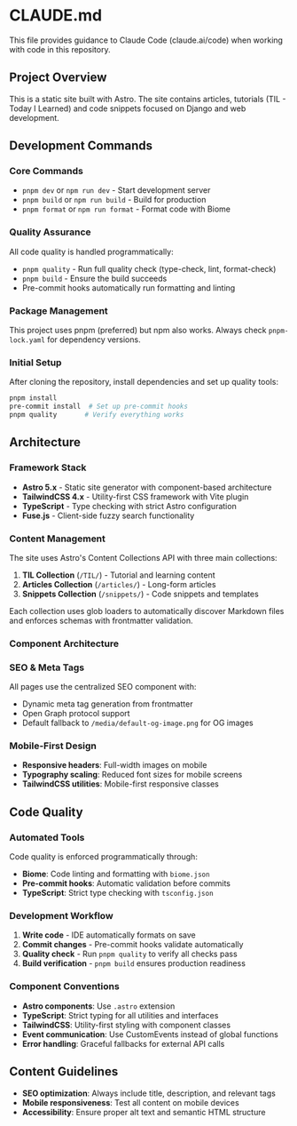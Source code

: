 # CLAUDE.md

This file provides guidance to Claude Code (claude.ai/code) when working with code in this repository.

## Project Overview

This is a static site built with Astro.
The site contains articles, tutorials (TIL - Today I Learned) and code snippets focused on Django and web development.

## Development Commands

### Core Commands

- `pnpm dev` or `npm run dev` - Start development server
- `pnpm build` or `npm run build` - Build for production
- `pnpm format` or `npm run format` - Format code with Biome

### Quality Assurance

All code quality is handled programmatically:

- `pnpm quality` - Run full quality check (type-check, lint, format-check)
- `pnpm build` - Ensure the build succeeds
- Pre-commit hooks automatically run formatting and linting

### Package Management

This project uses pnpm (preferred) but npm also works. Always check `pnpm-lock.yaml` for dependency versions.

### Initial Setup

After cloning the repository, install dependencies and set up quality tools:

```bash
pnpm install
pre-commit install  # Set up pre-commit hooks
pnpm quality       # Verify everything works
```

## Architecture

### Framework Stack

- **Astro 5.x** - Static site generator with component-based architecture
- **TailwindCSS 4.x** - Utility-first CSS framework with Vite plugin
- **TypeScript** - Type checking with strict Astro configuration
- **Fuse.js** - Client-side fuzzy search functionality

### Content Management

The site uses Astro's Content Collections API with three main collections:

1. **TIL Collection** (`/TIL/`) - Tutorial and learning content
2. **Articles Collection** (`/articles/`) - Long-form articles
3. **Snippets Collection** (`/snippets/`) - Code snippets and templates

Each collection uses glob loaders to automatically discover Markdown files and enforces schemas with frontmatter validation.

### Component Architecture

### SEO & Meta Tags

All pages use the centralized SEO component with:

- Dynamic meta tag generation from frontmatter
- Open Graph protocol support
- Default fallback to `/media/default-og-image.png` for OG images

### Mobile-First Design

- **Responsive headers**: Full-width images on mobile
- **Typography scaling**: Reduced font sizes for mobile screens
- **TailwindCSS utilities**: Mobile-first responsive classes

## Code Quality

### Automated Tools

Code quality is enforced programmatically through:

- **Biome**: Code linting and formatting with `biome.json`
- **Pre-commit hooks**: Automatic validation before commits
- **TypeScript**: Strict type checking with `tsconfig.json`

### Development Workflow

1. **Write code** - IDE automatically formats on save
2. **Commit changes** - Pre-commit hooks validate automatically
3. **Quality check** - Run `pnpm quality` to verify all checks pass
4. **Build verification** - `pnpm build` ensures production readiness

### Component Conventions

- **Astro components**: Use `.astro` extension
- **TypeScript**: Strict typing for all utilities and interfaces
- **TailwindCSS**: Utility-first styling with component classes
- **Event communication**: Use CustomEvents instead of global functions
- **Error handling**: Graceful fallbacks for external API calls

## Content Guidelines

- **SEO optimization**: Always include title, description, and relevant tags
- **Mobile responsiveness**: Test all content on mobile devices
- **Accessibility**: Ensure proper alt text and semantic HTML structure
